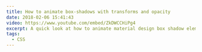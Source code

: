 ```yaml
---
title: How to animate box-shadows with transforms and opacity
date: 2018-02-06 15:41:43
video: https://www.youtube.com/embed/ZkDWCCHiPg4
excerpt: A quick look at how to animate material design box shadow elements with CSS.
tags:
  - CSS
---
```

